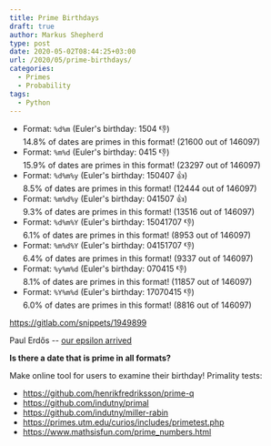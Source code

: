 ```yaml
---
title: Prime Birthdays
draft: true
author: Markus Shepherd
type: post
date: 2020-05-02T08:44:25+03:00
url: /2020/05/prime-birthdays/
categories:
  - Primes
  - Probability
tags:
  - Python
---
```


* Format: `%d%m` (Euler's birthday: 1504 👎) \
  14.8% of dates are primes in this format! (21600 out of 146097)
* Format: `%m%d` (Euler's birthday: 0415 👎) \
  15.9% of dates are primes in this format! (23297 out of 146097)
* Format: `%d%m%y` (Euler's birthday: 150407 👍) \
  8.5% of dates are primes in this format! (12444 out of 146097)
* Format: `%m%d%y` (Euler's birthday: 041507 👍) \
  9.3% of dates are primes in this format! (13516 out of 146097)
* Format: `%d%m%Y` (Euler's birthday: 15041707 👎) \
  6.1% of dates are primes in this format! (8953 out of 146097)
* Format: `%m%d%Y` (Euler's birthday: 04151707 👎) \
  6.4% of dates are primes in this format! (9337 out of 146097)
* Format: `%y%m%d` (Euler's birthday: 070415 👎) \
  8.1% of dates are primes in this format! (11857 out of 146097)
* Format: `%Y%m%d` (Euler's birthday: 17070415 👎) \
  6.0% of dates are primes in this format! (8816 out of 146097)

https://gitlab.com/snippets/1949899

Paul Erdős -- [our epsilon arrived](https://en.wikipedia.org/wiki/Paul_Erd%C5%91s#Personality)

**Is there a date that is prime in all formats?**

Make online tool for users to examine their birthday! Primality tests:

* https://github.com/henrikfredriksson/prime-q
* https://github.com/indutny/primal
* https://github.com/indutny/miller-rabin
* https://primes.utm.edu/curios/includes/primetest.php
* https://www.mathsisfun.com/prime_numbers.html

[^os]: Died in Russia 7 September 1783 Old Style
